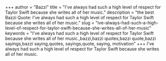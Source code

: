 +++
author = "Bazzi"
title = "I've always had such a high level of respect for Taylor Swift because she writes all of her music."
description = "the best Bazzi Quote: I've always had such a high level of respect for Taylor Swift because she writes all of her music."
slug = "ive-always-had-such-a-high-level-of-respect-for-taylor-swift-because-she-writes-all-of-her-music"
keywords = "I've always had such a high level of respect for Taylor Swift because she writes all of her music.,bazzi,bazzi quotes,bazzi quote,bazzi sayings,bazzi saying,quotes, sayings,quote, saying, motivation"
+++
I've always had such a high level of respect for Taylor Swift because she writes all of her music.
